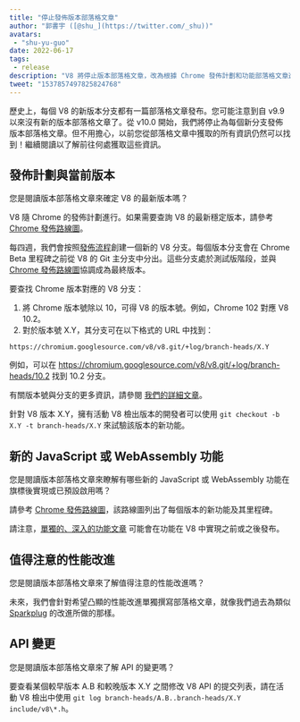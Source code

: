 ```yaml
---
title: "停止發佈版本部落格文章"
author: "郭書宇 ([@shu_](https://twitter.com/_shu))"
avatars:
 - "shu-yu-guo"
date: 2022-06-17
tags:
 - release
description: "V8 將停止版本部落格文章，改為根據 Chrome 發佈計劃和功能部落格文章進行更新。"
tweet: "1537857497825824768"
---
```


歷史上，每個 V8 的新版本分支都有一篇部落格文章發布。您可能注意到自 v9.9 以來沒有新的版本部落格文章了。從 v10.0 開始，我們將停止為每個新分支發佈版本部落格文章。但不用擔心，以前您從部落格文章中獲取的所有資訊仍然可以找到！繼續閱讀以了解前往何處獲取這些資訊。

<!--truncate-->
## 發佈計劃與當前版本

您是閱讀版本部落格文章來確定 V8 的最新版本嗎？

V8 隨 Chrome 的發佈計劃進行。如果需要查詢 V8 的最新穩定版本，請參考 [Chrome 發佈路線圖](https://chromestatus.com/roadmap)。

每四週，我們會按照[發佈流程](https://v8.dev/docs/release-process)創建一個新的 V8 分支。每個版本分支會在 Chrome Beta 里程碑之前從 V8 的 Git 主分支中分出。這些分支處於測試版階段，並與 [Chrome 發佈路線圖](https://chromestatus.com/roadmap)協調成為最終版本。

要查找 Chrome 版本對應的 V8 分支：

1. 將 Chrome 版本號除以 10，可得 V8 的版本號。例如，Chrome 102 對應 V8 10.2。
1. 對於版本號 X.Y，其分支可在以下格式的 URL 中找到：

```
https://chromium.googlesource.com/v8/v8.git/+log/branch-heads/X.Y
```

例如，可以在 https://chromium.googlesource.com/v8/v8.git/+log/branch-heads/10.2 找到 10.2 分支。

有關版本號與分支的更多資訊，請參閱 [我們的詳細文章](https://v8.dev/docs/version-numbers)。

針對 V8 版本 X.Y，擁有活動 V8 檢出版本的開發者可以使用 `git checkout -b X.Y -t branch-heads/X.Y` 來試驗該版本的新功能。

## 新的 JavaScript 或 WebAssembly 功能

您是閱讀版本部落格文章來瞭解有哪些新的 JavaScript 或 WebAssembly 功能在旗標後實現或已預設啟用嗎？

請參考 [Chrome 發佈路線圖](https://chromestatus.com/roadmap)，該路線圖列出了每個版本的新功能及其里程碑。

請注意，[單獨的、深入的功能文章](/features) 可能會在功能在 V8 中實現之前或之後發布。

## 值得注意的性能改進

您是閱讀版本部落格文章來了解值得注意的性能改進嗎？

未來，我們會針對希望凸顯的性能改進單獨撰寫部落格文章，就像我們過去為類似 [Sparkplug](https://v8.dev/blog/sparkplug) 的改進所做的那樣。

## API 變更

您是閱讀版本部落格文章來了解 API 的變更嗎？

要查看某個較早版本 A.B 和較晚版本 X.Y 之間修改 V8 API 的提交列表，請在活動 V8 檢出中使用 `git log branch-heads/A.B..branch-heads/X.Y include/v8\*.h`。
